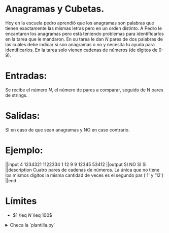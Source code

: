 # Anagramas y Cubetas.
Hoy en la escuela pedro aprendió que los anagramas son palabras que tienen exactamente las mismas letras pero en un orden distinto. A Pedro le encantaron los anagramas pero está teniendo problemas para identificarlos en la tarea que le mandaron. En su tarea le dan $N$ pares de dos palabras de las cuáles debe indicar si son anagramas o no y necesita tu ayuda para identificarlos. 
En la tarea solo vienen cadenas de números (de dígitos de 0-9).

# Entradas:
Se recibe el número $N$, el número de pares a comparar, seguido de N pares de strings.

# Salidas:
SI en caso de que sean anagramas y NO en caso contrario.

# Ejemplo:
||input
4
1234321
1122334
1
12
9
9
12345
53412
||output
SI
NO
SI
SI
||description
Cuatro pares de cadenas de números. La única que no tiene los mismos dígitos la misma cantidad de veces es el segundo par ('1' y '12')
||end

# Límites
* $1 \leq $N$ \leq 100$

<details><summary>Checa la `plantilla.py`</summary>

{{plantilla.py}}
